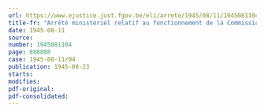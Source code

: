 ```yaml
---
url: https://www.ejustice.just.fgov.be/eli/arrete/1945/08/11/1945081104/justel
title-fr: "Arrêté ministériel relatif au fonctionnement de la Commission nationale des Artisanats et des Industries d'Art"
date: 1945-08-11
source:
number: 1945081104
page: 888888
case: 1945-08-11/04
publication: 1945-08-23
starts:
modifies:
pdf-original:
pdf-consolidated:
---
```


